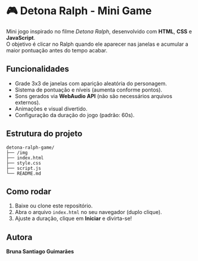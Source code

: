 # 🎮 Detona Ralph - Mini Game

Mini jogo inspirado no filme *Detona Ralph*, desenvolvido com **HTML**, **CSS** e **JavaScript**.  
O objetivo é clicar no Ralph quando ele aparecer nas janelas e acumular a maior pontuação antes do tempo acabar.

## Funcionalidades
- Grade 3x3 de janelas com aparição aleatória do personagem.
- Sistema de pontuação e níveis (aumenta conforme pontos).
- Sons gerados via **WebAudio API** (não são necessários arquivos externos).
- Animações e visual divertido.
- Configuração da duração do jogo (padrão: 60s).

## Estrutura do projeto
```
detona-ralph-game/
├── /img
├── index.html
├── style.css
├── script.js
└── README.md
```

## Como rodar
1. Baixe ou clone este repositório.
2. Abra o arquivo `index.html` no seu navegador (duplo clique).
3. Ajuste a duração, clique em **Iniciar** e divirta-se!

## Autora
**Bruna Santiago Guimarães**
